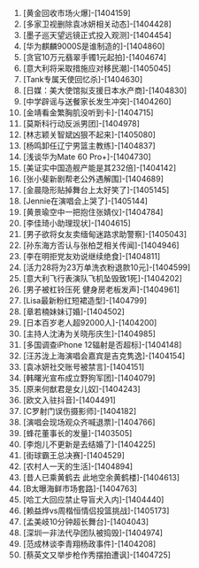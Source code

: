 
1. [黄金回收市场火爆]-[1404159]
1. [多家卫视删除袁冰妍相关动态]-[1404428]
1. [墨子巡天望远镜正式投入观测]-[1404454]
1. [华为麒麟9000S是谁制造的]-[1404860]
1. [贪官10万元翡翠手镯1元起拍]-[1404674]
1. [意大利将采取措施应对移民潮]-[1405045]
1. [Tank专属天使回忆杀]-[1404630]
1. [日媒：美大使馆拟支援日本水产商]-[1404830]
1. [中学辟谣与送餐家长发生冲突]-[1404260]
1. [金靖看金繁胸肌没听到卡]-[1404715]
1. [莫斯科行动反派男团]-[1404978]
1. [林志颖关智斌凶狠不起来]-[1405080]
1. [杨鸣卸任辽宁男篮主教练]-[1404837]
1. [浅谈华为Mate 60 Pro+]-[1404730]
1. [美证实中国造舰产能是其232倍]-[1404142]
1. [张小斐新剧帮老公外遇解围]-[1404689]
1. [金晨隐形贴掉舞台上太好笑了]-[1405145]
1. [Jennie在演唱会上哭了]-[1405144]
1. [黄景瑜空中一把抱住张婧仪]-[1404784]
1. [李佳琦小助理现状]-[1404615]
1. [男子欲将女友卖缅甸迷路求助警察]-[1405043]
1. [孙东海方否认与张柏芝相关传闻]-[1404946]
1. [李在明拒党友劝说继续绝食]-[1404811]
1. [活力28将为23万单洗衣粉退款10元]-[1404599]
1. [意大利飞行表演队飞机坠毁致1死]-[1404202]
1. [男子被杠铃压死 健身房老板发声]-[1404961]
1. [Lisa最新粉红短裙造型]-[1404799]
1. [章若楠妹妹订婚]-[1404502]
1. [日本百岁老人超92000人]-[1404200]
1. [主持人沈涛为关晓彤庆生]-[1404985]
1. [多国调查iPhone 12辐射是否超标]-[1404148]
1. [汪苏泷上海演唱会嘉宾是吉克隽逸]-[1404154]
1. [袁冰妍社交账号被禁言]-[1404151]
1. [韩曙光宣布成立野狗军团]-[1404079]
1. [原来何猷君是女儿奴]-[1404243]
1. [欧文入驻抖音]-[1404491]
1. [C罗射门误伤摄影师]-[1404182]
1. [演唱会现场观众齐喊退票]-[1404766]
1. [蜂花董事长的发量]-[1403505]
1. [李炮儿不更新是去结婚了]-[1404225]
1. [街球霸王总决赛]-[1404529]
1. [农村人一天的生活]-[1404894]
1. [昔人已乘黄鹤去 此地空余黄鹤楼]-[1404613]
1. [B太曝海鲜市场套路]-[1404763]
1. [哈工大回应禁止导盲犬入内]-[1404440]
1. [赖益烨vs周楷恒情侣投篮挑战]-[1405173]
1. [孟美岐10分钟超长舞台]-[1404043]
1. [深圳一非法代孕团队被捣毁]-[1404974]
1. [范成林谈李青翔杨政事件]-[1404208]
1. [蔡英文又举步枪作秀摆拍遭讽]-[1404725]
